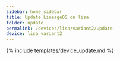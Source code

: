 ```yaml
---
sidebar: home_sidebar
title: Update LineageOS on lisa
folder: update
permalink: /devices/lisa/variant2/update
device: lisa_variant2
---
```

{% include templates/device_update.md %}
